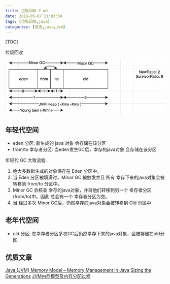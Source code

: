 ```yaml
---
title: 垃圾回收-2.md
date: 2019-05-07 21:03:34
tags: [垃圾回收,java]
categories: [语言,java,jvm]
---
```


[TOC]

垃圾回收

<!--more-->


![](垃圾回收-2/f567af3a.png)


## 年轻代空间

- eden 分区: 新生成的 java 对象 会存储在该分区
- from/to 幸存者分区: 当eden发生GC后，幸存的java对象 会存储在该分区


年轻代 GC 大致流程:

1. 绝大多数新生成的对象保存在 Eden 分区中。
2. 当 Eden 分区被填满时，Minor GC 被触发并且 所有 幸存下来的java对象会被转移到 from/to 分区中。
3. Minor GC 会核查 幸存的java对象，并将他们转移到另一个 幸存者分区(from/to)中。因此 总会有一个 幸存者分区为空。
4. 当 经过多次 Minor GC后，仍然幸存的java对象会被转移到 Old 分区中

## 老年代空间

- old 分区: 在幸存者分区多次GC后仍然幸存下来的java对象，会被存储在old分区


## 优质文章


[Java (JVM) Memory Model – Memory Management in Java](https://www.journaldev.com/2856/java-jvm-memory-model-memory-management-in-java)
[Sizing the Generations](https://docs.oracle.com/javase/8/docs/technotes/guides/vm/gctuning/sizing.html)
[JVM内存模型及内存分配过程](https://www.cnblogs.com/windlaughing/archive/2013/05/27/3101650.html)

